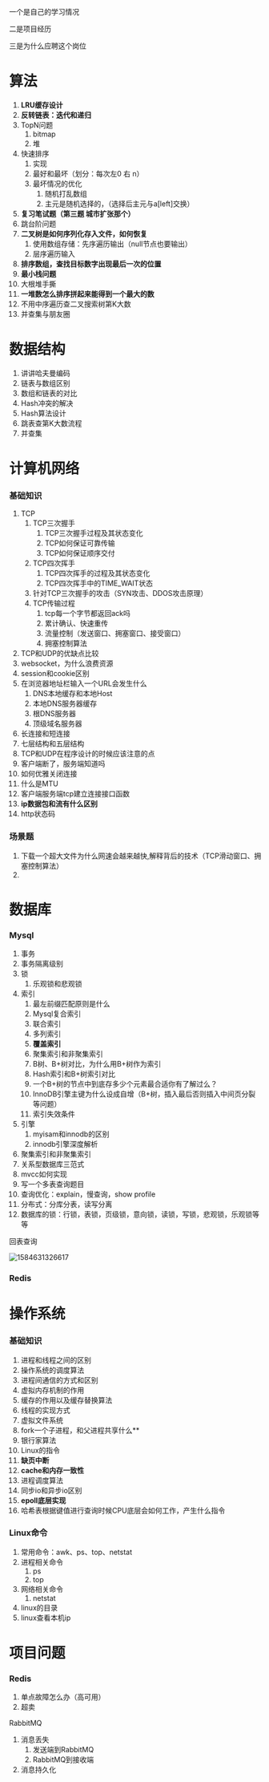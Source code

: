 一个是自己的学习情况

二是项目经历

三是为什么应聘这个岗位

# 算法

1. **LRU缓存设计**
2. **反转链表：迭代和递归**
3. TopN问题
   1. bitmap
   2. 堆
4. 快速排序
   1. 实现
   2. 最好和最坏（划分：每次左0 右 n）
   3. 最坏情况的优化
      1. 随机打乱数组
      2. 主元是随机选择的，（选择后主元与a[left]交换）
5. **复习笔试题（第三题   城市扩张那个）**
6. 跳台阶问题
7. **二叉树是如何序列化存入文件，如何恢复**
   1. 使用数组存储：先序遍历输出（null节点也要输出）
   2. 层序遍历输入
8. **排序数组，查找目标数字出现最后一次的位置**
9. **最小栈问题**
10. 大根堆手撕
11. **一堆数怎么排序拼起来能得到一个最大的数**
12. 不用中序遍历查二叉搜索树第K大数
13. 并查集与朋友圈

# 数据结构

1. 讲讲哈夫曼编码
2. 链表与数组区别
3. 数组和链表的对比
4. Hash冲突的解决
5. Hash算法设计
6. 跳表查第K大数流程
7. 并查集

# 计算机网络

### 基础知识

1. TCP
   1. TCP三次握手
      1. TCP三次握手过程及其状态变化
      2. TCP如何保证可靠传输
      3. TCP如何保证顺序交付
   2. TCP四次挥手
      1. TCP四次挥手的过程及其状态变化
      2. TCP四次挥手中的TIME_WAIT状态
   3. 针对TCP三次握手的攻击（SYN攻击、DDOS攻击原理）
   4. TCP传输过程
      1. tcp每一个字节都返回ack吗
      2. 累计确认、快速重传
      3. 流量控制（发送窗口、拥塞窗口、接受窗口）
      4. 拥塞控制算法
2. TCP和UDP的优缺点比较
3. websocket，为什么浪费资源
4. session和cookie区别
5. 在浏览器地址栏输入一个URL会发生什么
   1. DNS本地缓存和本地Host
   2. 本地DNS服务器缓存
   3. 根DNS服务器
   4. 顶级域名服务器
6. 长连接和短连接
7. 七层结构和五层结构
8. TCP和UDP在程序设计的时候应该注意的点
9. 客户端断了，服务端知道吗
10. 如何优雅关闭连接
11. 什么是MTU
12. 客户端服务端tcp建立连接接口函数
13. **ip数据包和流有什么区别**
14. http状态码

### 场景题

1. 下载一个超大文件为什么网速会越来越快,解释背后的技术（TCP滑动窗口、拥塞控制算法）
2. 

# 数据库

### Mysql

1. 事务
2. 事务隔离级别
3. 锁
   1. 乐观锁和悲观锁
4. 索引
   1. 最左前缀匹配原则是什么
   2. Mysql复合索引
   3. 联合索引
   4. 多列索引
   5. **覆盖索引**
   6. 聚集索引和非聚集索引
   7. B树、B+树对比，为什么用B+树作为索引
   8. Hash索引和B+树索引对比
   9. 一个B+树的节点中到底存多少个元素最合适你有了解过么？
   10. InnoDB引擎主键为什么设成自增（B+树，插入最后否则插入中间页分裂等问题）
   11. 索引失效条件
5. 引擎
   1. myisam和innodb的区别
   2. innodb引擎深度解析
6. 聚集索引和非聚集索引
7. 关系型数据库三范式
8. mvcc如何实现
9. 写一个多表查询题目
10. 查询优化：explain，慢查询，show profile
11. 分布式：分库分表，读写分离
12. 数据库的锁：行锁，表锁，页级锁，意向锁，读锁，写锁，悲观锁，乐观锁等等

回表查询

![1584631326617](images/1584631326617.png)

### Redis



# 操作系统

### 基础知识

1. 进程和线程之间的区别
2. 操作系统的调度算法
3. 进程间通信的方式和区别
4. 虚拟内存机制的作用
5. 缓存的作用以及缓存替换算法
6. 线程的实现方式
7. 虚拟文件系统
8. fork一个子进程，和父进程共享什么**
9. 银行家算法
10. Linux的指令
11. **缺页中断**
12. **cache和内存一致性**
13. 进程调度算法
14. 同步io和异步io区别
15. **epoll底层实现**
16. 哈希表根据键值进行查询时候CPU底层会如何工作，产生什么指令

### Linux命令

1. 常用命令：awk、ps、top、netstat
2. 进程相关命令
   1. ps
   2. top
3. 网络相关命令
   1. netstat
4. linux的目录
5. linux查看本机ip

# 项目问题

### Redis

1. 单点故障怎么办（高可用）
2. 超卖

RabbitMQ

1. 消息丢失
   1. 发送端到RabbitMQ
   2. RabbitMQ到接收端
2. 消息持久化